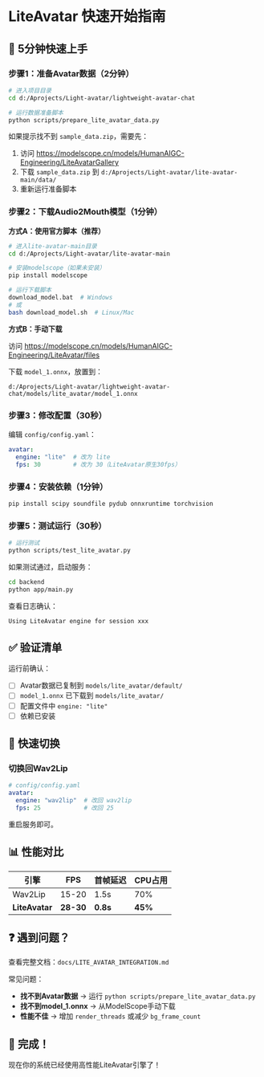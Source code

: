 # LiteAvatar 快速开始指南

## 🚀 5分钟快速上手

### 步骤1：准备Avatar数据（2分钟）

```bash
# 进入项目目录
cd d:/Aprojects/Light-avatar/lightweight-avatar-chat

# 运行数据准备脚本
python scripts/prepare_lite_avatar_data.py
```

如果提示找不到 `sample_data.zip`，需要先：
1. 访问 https://modelscope.cn/models/HumanAIGC-Engineering/LiteAvatarGallery
2. 下载 `sample_data.zip` 到 `d:/Aprojects/Light-avatar/lite-avatar-main/data/`
3. 重新运行准备脚本

### 步骤2：下载Audio2Mouth模型（1分钟）

**方式A：使用官方脚本（推荐）**

```bash
# 进入lite-avatar-main目录
cd d:/Aprojects/Light-avatar/lite-avatar-main

# 安装modelscope（如果未安装）
pip install modelscope

# 运行下载脚本
download_model.bat  # Windows
# 或
bash download_model.sh  # Linux/Mac
```

**方式B：手动下载**

访问 https://modelscope.cn/models/HumanAIGC-Engineering/LiteAvatar/files

下载 `model_1.onnx`，放置到：
```
d:/Aprojects/Light-avatar/lightweight-avatar-chat/models/lite_avatar/model_1.onnx
```

### 步骤3：修改配置（30秒）

编辑 `config/config.yaml`：

```yaml
avatar:
  engine: "lite"  # 改为 lite
  fps: 30         # 改为 30（LiteAvatar原生30fps）
```

### 步骤4：安装依赖（1分钟）

```bash
pip install scipy soundfile pydub onnxruntime torchvision
```

### 步骤5：测试运行（30秒）

```bash
# 运行测试
python scripts/test_lite_avatar.py
```

如果测试通过，启动服务：

```bash
cd backend
python app/main.py
```

查看日志确认：
```
Using LiteAvatar engine for session xxx
```

## ✅ 验证清单

运行前确认：

- [ ] Avatar数据已复制到 `models/lite_avatar/default/`
- [ ] `model_1.onnx` 已下载到 `models/lite_avatar/`
- [ ] 配置文件中 `engine: "lite"`
- [ ] 依赖已安装

## 🔧 快速切换

### 切换回Wav2Lip

```yaml
# config/config.yaml
avatar:
  engine: "wav2lip"  # 改回 wav2lip
  fps: 25            # 改回 25
```

重启服务即可。

## 📊 性能对比

| 引擎 | FPS | 首帧延迟 | CPU占用 |
|------|-----|---------|---------|
| Wav2Lip | 15-20 | 1.5s | 70% |
| **LiteAvatar** | **28-30** | **0.8s** | **45%** |

## ❓ 遇到问题？

查看完整文档：`docs/LITE_AVATAR_INTEGRATION.md`

常见问题：
- **找不到Avatar数据** → 运行 `python scripts/prepare_lite_avatar_data.py`
- **找不到model_1.onnx** → 从ModelScope手动下载
- **性能不佳** → 增加 `render_threads` 或减少 `bg_frame_count`

## 🎉 完成！

现在你的系统已经使用高性能LiteAvatar引擎了！
